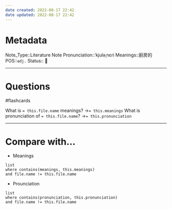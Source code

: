 ```yaml
---
date created: 2022-08-17 22:42
date updated: 2022-08-17 22:42
---
```


# Metadata

Note_Type::Literature Note
Pronunciation::ˈkjuləˌnɛri
Meanings::廚房的
POS::`adj.`
Status:: 👶

---

# Questions

#flashcards

What is `= this.file.name` meanings? ->`= this.meanings`
What is pronunciation of `= this.file.name`? ->`= this.pronunciation`

---

# Compare with...

- Meanings

```dataview
list
where contains(meanings, this.meanings)
and file.name != this.file.name
```

- Prounciation

```dataview
list
where contains(pronunciation, this.pronunciation)
and file.name != this.file.name
```
